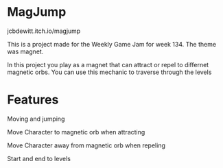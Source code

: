 # MagJump

jcbdewitt.itch.io/magjump

This is a project made for the Weekly Game Jam for week 134. The theme was magnet.

In this project you play as a magnet that can attract or repel to differnet magnetic orbs. You can use this mechanic to traverse through the levels

# Features

Moving and jumping

Move Character to magnetic orb when attracting

Move Character away from magnetic orb when repeling

Start and end to levels
